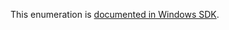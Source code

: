 This enumeration is [documented in Windows SDK](https://learn.microsoft.com/en-us/windows/win32/api/winnt/ne-winnt-actctx_requested_run_level).
